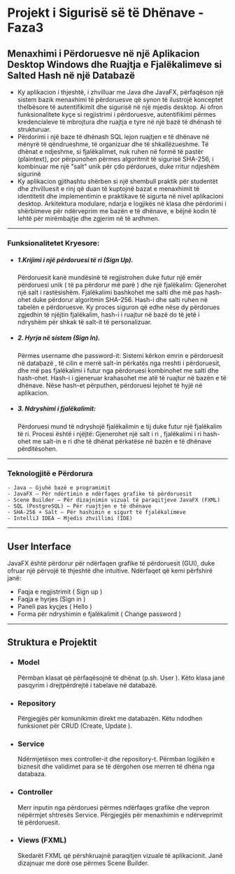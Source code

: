 # Projekt i Sigurisë së të Dhënave - Faza3
 ## Menaxhimi i Përdoruesve në një Aplikacion Desktop Windows dhe Ruajtja e Fjalëkalimeve si Salted Hash në një Databazë

 - Ky aplikacion i thjeshtë, i zhvilluar me Java dhe JavaFX, përfaqëson një sistem bazik menaxhimi të përdoruesve që synon të ilustrojë konceptet thelbësore të autentifikimit 
    dhe sigurisë në një mjedis desktop. Ai ofron funksionalitete kyçe si regjistrimi i përdoruesve, autentifikimi përmes kredencialeve të mbrojtura dhe ruajtja e tyre në një bazë të dhënash të strukturuar. 
 - Përdorimi i një baze të dhënash SQL lejon ruajtjen e të dhënave në mënyrë të qëndrueshme, të organizuar dhe të shkallëzueshme. Të dhënat e ndjeshme, si fjalëkalimet, nuk ruhen në formë të pastër 
  (plaintext), por përpunohen përmes algoritmit të sigurisë SHA-256, i kombinuar me një "salt" unik për çdo përdorues, duke rritur ndjeshëm sigurinë
 - Ky aplikacion gjithashtu shërben si një shembull praktik për studentët dhe zhvilluesit e rinj që duan të kuptojnë bazat e menaxhimit të identitetit dhe implementimin e praktikave të sigurta në nivel 
 aplikacioni desktop. Arkitektura modulare, ndarja e logjikës në klasa dhe përdorimi i shërbimeve për ndërveprim me bazën e të dhënave, e bëjnë kodin të lehtë për mirëmbajtje dhe zgjerim në të ardhmen.

---
 ### Funksionalitetet Kryesore:
 - #####  1.Krijimi i një përdoruesi të ri (Sign Up).
    Përdoruesit kanë mundësinë të regjistrohen duke futur një emër përdoruesi unik ( të pa përdorur më parë ) dhe një fjalëkalim:
    Gjenerohet një salt i rastësishëm. Fjalëkalimi bashkohet me salti dhe më pas hash-ohet duke përdorur algoritmin SHA-256.  Hash-i dhe salti ruhen në tabelën e përdoruesve. 
    Ky proces siguron që edhe nëse dy përdorues zgjedhin të njëjtin fjalëkalim, hash-i i ruajtur në bazë do të jetë i ndryshëm për shkak të salt-it të personalizuar.

 - ##### 2. Hyrja në sistem (Sign In).
   Përmes username dhe password-it:
Sistemi kërkon emrin e përdoruesit në databazë , të cilin e merrë salt-in përkatës nga rreshti i përdoruesit, dhe më pas
fjalëkalimi i futur nga përdoruesi kombinohet me salti dhe hash-ohet.
Hash-i i gjeneruar krahasohet me atë të ruajtur në bazën e të dhënave.
Nëse hash-et përputhen, përdoruesi lejohet të hyjë në aplikacion.

 - ##### 3. Ndryshimi i fjalëkalimit:
   Përdoruesi mund të ndryshojë fjalëkalimin e tij duke futur një fjalëkalim të ri. Procesi është i njëjtë:
Gjenerohet një salt i ri , fjalëkalimi i ri hash-ohet me salt-in e ri dhe të dhënat përkatëse në bazën e të dhënave përditësohen.

----
 ### Teknologjitë e Përdorura
    - Java – Gjuhë bazë e programimit
    - JavaFX – Për ndërtimin e ndërfaqes grafike të përdoruesit
    - Scene Builder – Për dizajnimin vizual të paraqitjeve JavaFX (FXML)
    - SQL (PostgreSQL) – Për ruajtjen e të dhënave
    - SHA-256 + Salt – Për hashimin e sigurt të fjalëkalimeve
    - IntelliJ IDEA – Mjedis zhvillimi (IDE)

 ---
 ## User Interface
JavaFX është përdorur për ndërfaqen grafike të përdoruesit (GUI), duke ofruar një përvojë të thjeshtë dhe intuitive. Ndërfaqet që kemi përfshirë janë:
 - Faqja e regjistrimit ( Sign up )
 - Faqja e hyrjes (Sign in )
 - Paneli pas kyçjes ( Hello )
 - Forma për ndryshimin e fjalëkalimit ( Change password )

--- 
 ## Struktura e Projektit
 - ### Model 
    Përmban klasat që përfaqësojnë të dhënat (p.sh. User ). Këto klasa janë pasqyrim i drejtpërdrejtë i tabelave në databazë.
 - ### Repository 
    Përgjegjës për komunikimin direkt me databazën. Këtu ndodhen funksionet për CRUD (Create, Update ).
 - ### Service
    Ndërmjetëson mes controller-it dhe repository-t. Përmban logjikën e biznesit dhe validimet para se të dërgohen ose merren të dhëna nga databaza.
 - ### Controller
    Merr inputin nga përdoruesi përmes ndërfaqes grafike dhe vepron nëpërmjet shtresës Service. Përgjegjës për menaxhimin e ndërveprimit të përdoruesit.
 - ### Views (FXML)
    Skedarët FXML që përshkruajnë paraqitjen vizuale të aplikacionit. Janë dizajnuar me dorë ose përmes Scene Builder.
